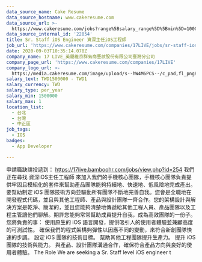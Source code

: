 ```yaml
---
data_source_name: Cake Resume
data_source_hostname: www.cakeresume.com
data_source_url: >-
  https://www.cakeresume.com/jobs?range%5Bsalary_range%5D%5Bmin%5D=1000000&refinementList%5Bprofession%5D%5B0%5D=tech_android-development&refinementList%5Bprofession%5D%5B1%5D=tech_ios-development
data_source_internal_id: '22854'
title: Sr. Staff iOS Engineer 資深主任iOS工程師
job_url: 'https://www.cakeresume.com/companies/17LIVE/jobs/sr-staff-ios-engineer'
date: 2020-09-03T10:35:14.078Z
company_name: 17 LIVE_英屬維京群島商藝啟股份有限公司臺灣分公司
company_page_url: 'https://www.cakeresume.com/companies/17LIVE'
company_logo_url: >-
  https://media.cakeresume.com/image/upload/s--hW4M6PCS--/c_pad,fl_png8,h_200,w_200/v1594723406/rzoniu2aptetujnlvj0h.png
salary_text: TWD1500000 - TWD1
salary_currency: TWD
salary_type: per_year
salary_min: 1500000
salary_max: 1
location_list:
  - 台北
  - 台灣
  - 中正區
job_tags:
  - IOS
badges:
  - App Developer

---
```


申請職缺請投遞到： https://17live.bamboohr.com/jobs/view.php?id=254 我們正在尋找 資深iOS主任工程師 來加入我們的手機核心團隊，手機核心團隊負責提供牢固且模組化的套件來幫助產品團隊能夠持續地、快速地、低風險地完成產出。 要幫助制定 iOS 團隊技術方向並驅動所有團隊不斷地完善自我。您會是全職地在開發程式代碼，並且與其他工程師、產品與設計團隊一齊合作。您的架構設計與解決方案是乾淨、簡潔的，並且您能夠清楚地傳遞給其他工程人員、產品團隊以及工程主管讓他們聊解。期許您能夠常常幫助成員提升自我，成為高效團隊的一份子。 您將負責的事： 使用原生的 iOS 語言開發，提供吸引人的使用者體驗並兼顧高度的可測試性。 確保我們的程式架構夠彈性以因應不同的變動，來符合新創團隊快速的步調。 設定 iOS 團隊的技術目標。 幫助其他工程團隊提升生產力。 提升 iOS 團隊的技術與能力。 與產品、設計團隊溝通合作，確保符合產品方向與良好的使用者體驗。 The Role We are seeking a Sr. Staff level iOS engineer t